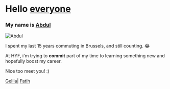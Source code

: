 # Hello [everyone](https://github.com/HackYourFutureBelgium/class-9-10/tree/master/student-bios) 

### My name is [Abdul](https://github.com/aame1)


![Abdul](https://avatars1.githubusercontent.com/u/61841073?s=460&u=49d5b17e01f7b06d881d83b0d5d6de073fc940e3&v=4)


I spent my last 15 years commuting in Brussels, and still counting. :joy:

At HYF, i'm trying to **commit** part of my time to learning something new and hopefully boost my career. 

Nice too meet you! :)


[Gelila](gelila.md)| [ Fatih](fitah.md)
